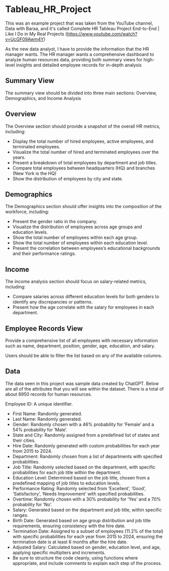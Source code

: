 # Tableau_HR_Project
This was an example project that was taken from the YouTube channel, Data with Baraa, and it's called Complete HR Tableau Project End-to-End | Like I Do in My Real Projects (https://www.youtube.com/watch?v=UcGF09Awm4Y)

As the new data analyst, I have to provide the information that the HR manager wants. The HR manager wants a comprehensive dashboard to analyze human resources data, providing both summary views for high-level insights and detailed employee records for in-depth analysis

## Summary View
The summary view should be divided into three main sections: Overview, Demographics, and Income Analysis

## Overview
The Overview section should provide a snapshot of the overall HR metrics, including:
- Display the total number of hired employees, active employees, and terminated employees.
- Visualize the total number of hired and terminated employees over the years.
- Present a breakdown of total employees by department and job titles.
- Compare total employees between headquarters (HQ) and branches (New York is the HQ)
- Show the distribution of employees by city and state.

## Demographics
The Demographics section should offer insights into the composition of the workforce, including:
- Present the gender ratio in the company.
- Visualize the distribution of employees across age groups and education levels.
- Show the total number of employees within each age group.
- Show the total number of employees within each education level.
- Present the correlation between employees’s educational backgrounds and their performance ratings.

## Income
The income analysis section should focus on salary-related metrics, including:
- Compare salaries across different education levels for both genders to identify any discrepancies or patterns.
- Present how the age correlate with the salary for employees in each department.

## Employee Records View
Provide a comprehensive list of all employees with necessary information such as name, department, position, gender, age, education, and salary.

Users should be able to filter the list based on any of the available columns.

## Data
The data seen in this project was sample data created by ChatGPT. Below are all of the attributes that you will see within the dataset. There is a total of about 8950 records for human resources.

Employee ID: A unique identifier.
- First Name: Randomly generated.
- Last Name: Randomly generated.
- Gender: Randomly chosen with a 46% probability for ‘Female’ and a 54% probability for ‘Male’.
- State and City: Randomly assigned from a predefined list of states and their cities.
- Hire Date: Randomly generated with custom probabilities for each year from 2015 to 2024.
- Department: Randomly chosen from a list of departments with specified probabilities.
- Job Title: Randomly selected based on the department, with specific probabilities for each job title within the department.
- Education Level: Determined based on the job title, chosen from a predefined mapping of job titles to education levels.
- Performance Rating: Randomly selected from ‘Excellent’, ‘Good’, ‘Satisfactory’, ‘Needs Improvement’ with specified probabilities.
- Overtime: Randomly chosen with a 30% probability for ‘Yes’ and a 70% probability for ‘No’.
- Salary: Generated based on the department and job title, within specific ranges.
- Birth Date: Generated based on age group distribution and job title requirements, ensuring consistency with the hire date.
- Termination Date: Assigned to a subset of employees (11.2% of the total) with specific probabilities for each year from 2015 to 2024, ensuring the termination date is at least 6 months after the hire date.
- Adjusted Salary: Calculated based on gender, education level, and age, applying specific multipliers and increments.
- Be sure to structure the code cleanly, using functions where appropriate, and include comments to explain each step of the process.
